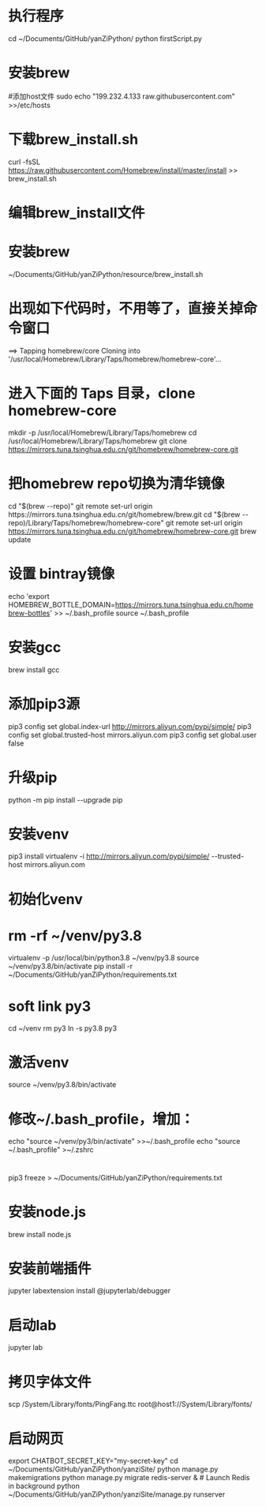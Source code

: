 # 执行程序
cd ~/Documents/GitHub/yanZiPython/
python firstScript.py

# 安装brew
#添加host文件
sudo echo "199.232.4.133 raw.githubusercontent.com" >>/etc/hosts

# 下载brew_install.sh
curl -fsSL https://raw.githubusercontent.com/Homebrew/install/master/install >> brew_install.sh
# 编辑brew_install文件

# 安装brew
~/Documents/GitHub/yanZiPython/resource/brew_install.sh

# 出现如下代码时，不用等了，直接关掉命令窗口
==> Tapping homebrew/core
Cloning into '/usr/local/Homebrew/Library/Taps/homebrew/homebrew-core'...

# 进入下面的 Taps 目录，clone homebrew-core
mkdir -p /usr/local/Homebrew/Library/Taps/homebrew
cd /usr/local/Homebrew/Library/Taps/homebrew
git clone https://mirrors.tuna.tsinghua.edu.cn/git/homebrew/homebrew-core.git

# 把homebrew repo切换为清华镜像
cd "$(brew --repo)"
git remote set-url origin https://mirrors.tuna.tsinghua.edu.cn/git/homebrew/brew.git
cd "$(brew --repo)/Library/Taps/homebrew/homebrew-core"
git remote set-url origin https://mirrors.tuna.tsinghua.edu.cn/git/homebrew/homebrew-core.git
brew update

# 设置 bintray镜像
echo 'export HOMEBREW_BOTTLE_DOMAIN=https://mirrors.tuna.tsinghua.edu.cn/homebrew-bottles' >> ~/.bash_profile
source ~/.bash_profile

# 安装gcc
brew install gcc

# 添加pip3源
pip3 config set global.index-url http://mirrors.aliyun.com/pypi/simple/
pip3 config set global.trusted-host mirrors.aliyun.com
pip3 config set global.user false

# 升级pip
python -m pip install --upgrade pip

# 安装venv
pip3 install virtualenv -i http://mirrors.aliyun.com/pypi/simple/   --trusted-host mirrors.aliyun.com

# 初始化venv
# rm -rf ~/venv/py3.8
virtualenv -p /usr/local/bin/python3.8 ~/venv/py3.8
source ~/venv/py3.8/bin/activate
pip install -r ~/Documents/GitHub/yanZiPython/requirements.txt

# soft link py3 
cd ~/venv
rm py3
ln -s py3.8 py3

# 激活venv
source ~/venv/py3.8/bin/activate

# 修改~/.bash_profile，增加：
echo "source ~/venv/py3/bin/activate" >>~/.bash_profile
echo "source ~/.bash_profile" >~/.zshrc

# 
pip3 freeze > ~/Documents/GitHub/yanZiPython/requirements.txt

# 安装node.js
brew install node.js

# 安装前端插件
jupyter labextension install @jupyterlab/debugger
# 启动lab
jupyter lab 
 
# 拷贝字体文件
scp /System/Library/fonts/PingFang.ttc root@host1://System/Library/fonts/

# 启动网页
export CHATBOT_SECRET_KEY="my-secret-key"
cd  ~/Documents/GitHub/yanZiPython/yanziSite/
python manage.py makemigrations
python manage.py migrate
redis-server &  # Launch Redis in background
python ~/Documents/GitHub/yanZiPython/yanziSite/manage.py runserver

